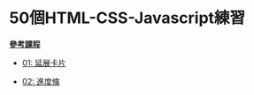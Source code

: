 # 50個HTML-CSS-Javascript練習
[**參考課程**](https://www.udemy.com/course/50-projects-50-days/)

* [01: 延展卡片](https://github.com/querlemtle/50-practices-of-HTML-CSS-Javascript/tree/main/%E5%BB%B6%E5%B1%95%E5%8D%A1%E7%89%87)

* [02: 進度條](https://github.com/querlemtle/50-practices-of-HTML-CSS-Javascript/tree/main/%E9%80%B2%E5%BA%A6%E6%A2%9D)
